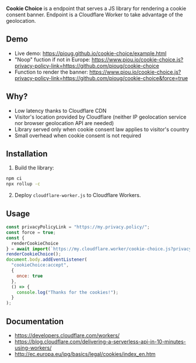 **Cookie Choice** is a endpoint that serves a JS library for rendering a cookie consent banner. Endpoint is a Cloudflare Worker to take advantage of the geolocation.

## Demo

- Live demo: https://pioug.github.io/cookie-choice/example.html
- "Noop" fuction if not in Europe: https://www.piou.io/cookie-choice.js?privacy-policy-link=https://github.com/pioug/cookie-choice
- Function to render the banner: https://www.piou.io/cookie-choice.js?privacy-policy-link=https://github.com/pioug/cookie-choice&force=true

## Why?

- Low latency thanks to Cloudflare CDN
- Visitor's location provided by Cloudflare (neither IP geolocation service nor browser geolocation API are needed)
- Library served only when cookie consent law applies to visitor's country
- Small overhead when cookie consent is not required

## Installation

1. Build the library:

```bash
npm ci
npx rollup -c
```

2. Deploy `cloudflare-worker.js` to Cloudflare Workers.

## Usage

```js
const privacyPolicyLink = "https://my.privacy.policy/";
const force = true;
const {
  renderCookieChoice
} = await import(`https://my.cloudflare.worker/cookie-choice.js?privacy-policy-link=${privacyPolicyLink}&force=${force}`);
renderCookieChoice();
document.body.addEventListener(
  "cookieChoice:accept",
  {
    once: true
  },
  () => {
    console.log("Thanks for the cookies!");
  }
);
```

## Documentation

- https://developers.cloudflare.com/workers/
- https://blog.cloudflare.com/delivering-a-serverless-api-in-10-minutes-using-workers/
- http://ec.europa.eu/ipg/basics/legal/cookies/index_en.htm
